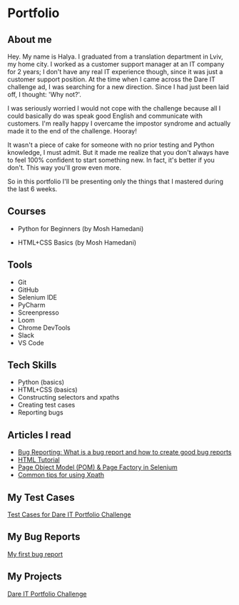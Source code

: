 # Portfolio
## About me
Hey. My name is Halya. I graduated from a translation department in Lviv, my home city. I worked as a customer support manager at an IT company for 2 years; I don't have any real IT experience though, since it was just a customer support position. At the time when I came across the Dare IT challenge ad, I was searching for a new direction. Since I had just been laid off, I thought: 'Why not?'. 

I was seriously worried I would not cope with the challenge because all I could basically do was speak good English and communicate with customers. I'm really happy I overcame the impostor syndrome and actually made it to the end of the challenge. Hooray! 

It wasn't a piece of cake for someone with no prior testing and Python knowledge, I must admit. But it made me realize that you don't always have to feel 100% confident to start something new. In fact, it's better if you don't. This way you'll grow even more. 

So in this portfolio I'll be presenting only the things that I mastered during the last 6 weeks.
## Courses
* Python for Beginners (by Mosh Hamedani)

* HTML+CSS Basics (by Mosh Hamedani)

## Tools
* Git
* GitHub
* Selenium IDE 
* PyCharm
* Screenpresso
* Loom
* Chrome DevTools
* Slack
* VS Code

## Tech Skills
* Python (basics) 
* HTML+CSS (basics)
* Constructing selectors and xpaths
* Creating test cases
* Reporting bugs

## Articles I read 
* [Bug Reporting: What is a bug report and how to create good bug reports](https://bugherd.com/blog/bug-reporting/)
* [HTML Tutorial](https://www.htmlquick.com/tutorials/document-structure.html)
* [Page Object Model (POM) & Page Factory in Selenium](https://www.guru99.com/page-object-model-pom-page-factory-in-selenium-ultimate-guide.html)
* [Common tips for using Xpath](https://docs.katalon.com/docs/katalon-studio-enterprise/test-execution/advanced-guides/web-testing/common-tips-for-using-xpath-in-katalon-studio)

## My Test Cases
[Test Cases for Dare IT Portfolio Challenge](https://docs.google.com/document/d/1iAm0AY9PvtArWML65roIyyQyZGXj8xUR/edit?usp=sharing&ouid=111516049708212489064&rtpof=true&sd=true)

## My Bug Reports
[My first bug report](https://docs.google.com/document/d/1CMY0Hx5Fg4_Axzukm_5bHjfMmvTW9VUr/edit?usp=sharing&ouid=111516049708212489064&rtpof=true&sd=true)

## My Projects
[Dare IT Portfolio Challenge](https://drive.google.com/drive/folders/1D5uyi58wD56A5QTSBI63OwD4CPiPNUlR?usp=sharing)
